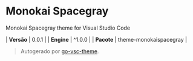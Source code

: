 # Monokai Spacegray

Monokai Spacegray theme for Visual Studio Code

| **Versão** | 0.0.1 |
| **Engine** | ^1.0.0 |
| **Pacote** | theme-monokaispacegray |

> Autogerado por [go-vsc-theme](https://github.com/natalbu/go-vsc-theme).
